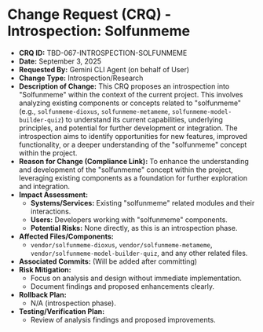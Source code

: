 # Change Request (CRQ) - Introspection: Solfunmeme

*   **CRQ ID:** TBD-067-INTROSPECTION-SOLFUNMEME
*   **Date:** September 3, 2025
*   **Requested By:** Gemini CLI Agent (on behalf of User)
*   **Change Type:** Introspection/Research
*   **Description of Change:**
    This CRQ proposes an introspection into "Solfunmeme" within the context of the current project. This involves analyzing existing components or concepts related to "solfunmeme" (e.g., `solfunmeme-dioxus`, `solfunmeme-metameme`, `solfunmeme-model-builder-quiz`) to understand its current capabilities, underlying principles, and potential for further development or integration. The introspection aims to identify opportunities for new features, improved functionality, or a deeper understanding of the "solfunmeme" concept within the project.
*   **Reason for Change (Compliance Link):**
    To enhance the understanding and development of the "solfunmeme" concept within the project, leveraging existing components as a foundation for further exploration and integration.
*   **Impact Assessment:**
    *   **Systems/Services:** Existing "solfunmeme" related modules and their interactions.
    *   **Users:** Developers working with "solfunmeme" components.
    *   **Potential Risks:** None directly, as this is an introspection phase.
*   **Affected Files/Components:**
    *   `vendor/solfunmeme-dioxus`, `vendor/solfunmeme-metameme`, `vendor/solfunmeme-model-builder-quiz`, and any other related files.
*   **Associated Commits:** (Will be added after committing)
*   **Risk Mitigation:**
    *   Focus on analysis and design without immediate implementation.
    *   Document findings and proposed enhancements clearly.
*   **Rollback Plan:**
    *   N/A (introspection phase).
*   **Testing/Verification Plan:**
    *   Review of analysis findings and proposed improvements.
